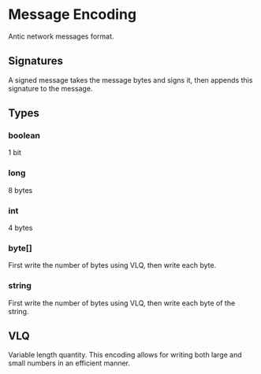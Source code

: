 # Message Encoding
Antic network messages format.

## Signatures
A signed message takes the message bytes and signs it, then appends this signature to the message.

## Types

### boolean
1 bit

### long
8 bytes

### int
4 bytes 

### byte[]
First write the number of bytes using VLQ, then write each byte.

### string
First write the number of bytes using VLQ, then write each byte of the string.

## VLQ
Variable length quantity.  This encoding allows for writing both large and small numbers in an efficient manner.

